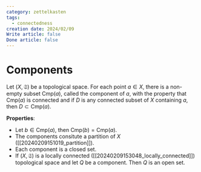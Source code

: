 ```yaml
---
category: zettelkasten
tags:
  - connectedness
creation date: 2024/02/09
Write article: false
Done article: false
---
```

# Components

Let $(X, \mathfrak{S})$ be a topological space. For each point $a \in X$, there is a non-empty subset $\text{Cmp}(a)$, called the component of $a$, with the property that $\text{Cmp}(a)$ is connected and if $D$ is any connected subset of $X$ containing $a$, then $D \subset \text{Cmp}(a)$.

**Properties**:
- Let $b \in \text{Cmp}(a)$, then $\text{Cmp}(b) = \text{Cmp}(a)$.
- The components consitute a partition of $X$ ([[20240209151019_partition]]).
- Each component is a closed set.
- If $(X, \mathfrak{S})$ is a locally connected ([[20240209153048_locally_connected]]) topological space and let $Q$ be a component. Then $Q$ is an open set.


